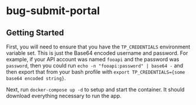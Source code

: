 bug-submit-portal
=================

## Getting Started

First, you will need to ensure that you have the `TP_CREDENTIALS` environment variable set.  This is just the Base64 encoded username and password.  For example, if your API account was named `fooapi` and the password was `password`, then you could run `echo -n "fooapi:password" | base64 -` and then export that from your bash profile with `export TP_CREDENTIALS={some base64 encoded string}`.

Next, run `docker-compose up -d` to setup and start the container.  It should download everything necessary to run the app.

